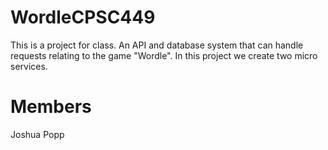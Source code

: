 # WordleCPSC449
This is a project for class. An API and database system that can handle requests relating to the game "Wordle".
In this project we create two micro services.

# Members
 Joshua Popp  
